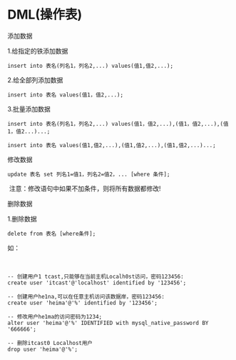 # DML(操作表)

添加数据

1.给指定的铁添加数据

```
insert into 表名(列名1，列名2,...) values(值1,值2,...);
```

2.给全部列添加数据

```
insert into 表名 values(值1，值2,...);
```

3.批量添加数据

```mysql
insert into 表名(列名1，列名2,...) values(值1，值2,...),(值1，值2,...),(值1，值2...)...;
```



```mysql
insert into 表名 values(值1,值2,...),(值1,值2,...),(值1,值2,...)...;
```



修改数据

```mysql
update 表名 set 列名1=值1，列名2=值2，... [where 条件];
```

​	注意：修改语句中如果不加条件，则将所有数据都修改!



删除数据

1.删除数据

```mysql
delete from 表名 [where条件];
```





如：

​	

```
-- 创建用户1 tcast,只能够在当前主机Localh0st访问，密码123456:
create user 'itcast'@'localhost' identified by '123456';

-- 创建用户he1na,可以在任意主机访问该数据岸，密码123456:
create user 'heima'@'%' identified by '123456';

-- 修改用户he1ma的访问密码为1234;
alter user 'heima'@'%' IDENTIFIED with mysql_native_password BY '666666';

-- 删除itcast0 Localhost用户
drop user 'heima'@'%';
```
